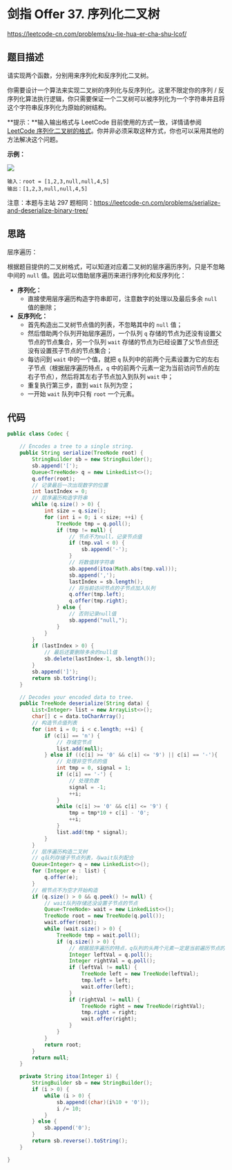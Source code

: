 # 剑指 Offer 37. 序列化二叉树

https://leetcode-cn.com/problems/xu-lie-hua-er-cha-shu-lcof/

## 题目描述

请实现两个函数，分别用来序列化和反序列化二叉树。

你需要设计一个算法来实现二叉树的序列化与反序列化。这里不限定你的序列 / 反序列化算法执行逻辑，你只需要保证一个二叉树可以被序列化为一个字符串并且将这个字符串反序列化为原始的树结构。

**提示：**输入输出格式与 LeetCode 目前使用的方式一致，详情请参阅 [LeetCode 序列化二叉树的格式](https://support.leetcode-cn.com/hc/kb/category/1018267/)。你并非必须采取这种方式，你也可以采用其他的方法解决这个问题。

 

**示例：**

![](https://images.yingwai.top/picgo/20210701144239.jpg)

```
输入：root = [1,2,3,null,null,4,5]
输出：[1,2,3,null,null,4,5]
```

 

注意：本题与主站 297 题相同：https://leetcode-cn.com/problems/serialize-and-deserialize-binary-tree/



## 思路

层序遍历：

根据题目提供的二叉树格式，可以知道对应着二叉树的层序遍历序列，只是不忽略中间的 `null` 值。因此可以借助层序遍历来进行序列化和反序列化：

* **序列化：**
  * 直接使用层序遍历构造字符串即可，注意数字的处理以及最后多余 `null` 值的删除；
* **反序列化：**
  * 首先构造出二叉树节点值的列表，不忽略其中的 `null` 值；
  * 然后借助两个队列开始层序遍历，一个队列 `q` 存储的节点为还没有设置父节点的节点集合，另一个队列 `wait` 存储的节点为已经设置了父节点但还没有设置孩子节点的节点集合；
  * 每访问到 `wait` 中的一个值，就把 `q` 队列中的前两个元素设置为它的左右子节点（根据层序遍历特点，`q` 中的前两个元素一定为当前访问节点的左右子节点），然后将其左右子节点加入到队列 `wait` 中；
  * 重复执行第三步，直到 `wait` 队列为空；
  * 一开始 `wait` 队列中只有 `root` 一个元素。



## 代码

```java
public class Codec {

    // Encodes a tree to a single string.
    public String serialize(TreeNode root) {
        StringBuilder sb = new StringBuilder();
        sb.append('[');
        Queue<TreeNode> q = new LinkedList<>();
        q.offer(root);
        // 记录最后一次出现数字的位置
        int lastIndex = 0;
        // 层序遍历构造字符串
        while (q.size() > 0) {
            int size = q.size();
            for (int i = 0; i < size; ++i) {
                TreeNode tmp = q.poll();
                if (tmp != null) {
                    // 节点不为null，记录节点值
                    if (tmp.val < 0) {
                        sb.append('-');
                    }
                    // 将数值转字符串
                    sb.append(itoa(Math.abs(tmp.val)));
                    sb.append(',');
                    lastIndex = sb.length();
                    // 将当前访问节点的子节点加入队列
                    q.offer(tmp.left);
                    q.offer(tmp.right);
                } else {
                    // 否则记录null值
                    sb.append("null,");
                }
            }
        }
        if (lastIndex > 0) {
            // 最后还要删除多余的null值
            sb.delete(lastIndex-1, sb.length());
        }
        sb.append(']');
        return sb.toString();
    }

    // Decodes your encoded data to tree.
    public TreeNode deserialize(String data) {
        List<Integer> list = new ArrayList<>();
        char[] c = data.toCharArray();
        // 构造节点值列表
        for (int i = 0; i < c.length; ++i) {
            if (c[i] == 'n') {
                // 存储空节点
                list.add(null);
            } else if ((c[i] >= '0' && c[i] <= '9') || c[i] == '-'){
                // 处理非空节点的值
                int tmp = 0, signal = 1;
                if (c[i] == '-') {
                    // 处理负数
                    signal = -1;
                    ++i;
                }
                while (c[i] >= '0' && c[i] <= '9') {
                    tmp = tmp*10 + c[i] - '0';
                    ++i;
                }
                list.add(tmp * signal);
            }
        }
        // 层序遍历构造二叉树
        // q队列存储子节点列表，与wait队列配合
        Queue<Integer> q = new LinkedList<>();
        for (Integer e : list) {
            q.offer(e);
        }
        // 根节点不为空才开始构造
        if (q.size() > 0 && q.peek() != null) {
            // wait队列存储还没设置子节点的节点
            Queue<TreeNode> wait = new LinkedList<>();
            TreeNode root = new TreeNode(q.poll());
            wait.offer(root);
            while (wait.size() > 0) {
                TreeNode tmp = wait.poll();
                if (q.size() > 0) {
                    // 根据层序遍历的特点，q队列的头两个元素一定是当前遍历节点的左右子节点
                    Integer leftVal = q.poll();
                    Integer rightVal = q.poll();
                    if (leftVal != null) {
                        TreeNode left = new TreeNode(leftVal);
                        tmp.left = left;
                        wait.offer(left);
                    }
                    if (rightVal != null) {
                        TreeNode right = new TreeNode(rightVal);
                        tmp.right = right;
                        wait.offer(right);
                    }
                }
            }
            return root;
        }
        return null;
    }

    private String itoa(Integer i) {
        StringBuilder sb = new StringBuilder();
        if (i > 0) {
            while (i > 0) {
                sb.append((char)(i%10 + '0'));
                i /= 10;
            }
        } else {
            sb.append('0');
        }
        return sb.reverse().toString();
    }

}
```


